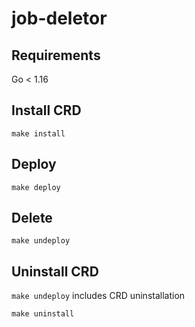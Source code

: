 # job-deletor

## Requirements

Go < 1.16

## Install CRD

```
make install
```

## Deploy

```
make deploy
```

## Delete

```
make undeploy
```

## Uninstall CRD

`make undeploy` includes CRD uninstallation

```
make uninstall
```
